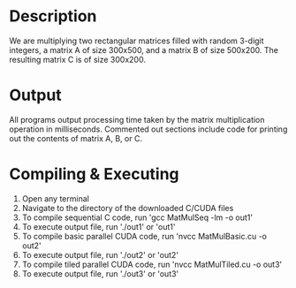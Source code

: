 # Description
We are multiplying two rectangular matrices filled with random 3-digit integers, a matrix A of size 300x500, and a matrix B of size 500x200. The resulting matrix C is of size 300x200.

# Output
All programs output processing time taken by the matrix multiplication operation in milliseconds. Commented out sections include code for printing out the contents of matrix A, B, or C.

# Compiling & Executing
1. Open any terminal
2. Navigate to the directory of the downloaded C/CUDA files
3. To compile sequential C code, run 'gcc MatMulSeq -lm -o out1'
4. To execute output file, run './out1' or 'out1'
5. To compile basic parallel CUDA code, run 'nvcc MatMulBasic.cu -o out2'
6. To execute output file, run './out2' or 'out2'
7. To compile tiled parallel CUDA code, run 'nvcc MatMulTiled.cu -o out3'
8. To execute output file, run './out3' or 'out3'
